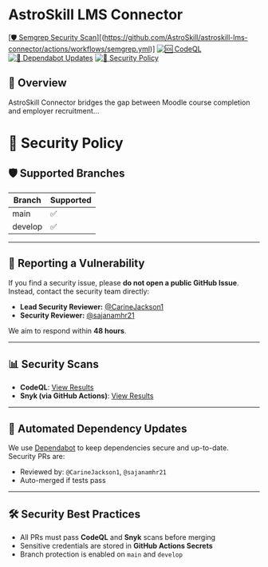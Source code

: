 # AstroSkill LMS Connector

[[🛡 Semgrep Security Scan](https://github.com/AstroSkill/astroskill-lms-connector-carine/actions/workflows/semgrep.yml/badge.svg)][(https://github.com/AstroSkill/astroskill-lms-connector/actions/workflows/semgrep.yml)]
[![🆘 CodeQL](https://github.com/AstroSkill/astroskill-lms-connector-carine/actions/workflows/codeql.yml/badge.svg)](https://github.com/AstroSkill/astroskill-lms-connector-carine/actions/workflows/codeql.yml)
[![🤖 Dependabot Updates](https://img.shields.io/badge/Dependabot-enabled-brightgreen?logo=dependabot)](https://github.com/AstroSkill/astroskill-lms-connector/network/updates)
[![🚨 Security Policy](https://img.shields.io/badge/Security-Policy-blue?logo=github)](./SECURITY.md)

## 🚀 Overview
AstroSkill Connector bridges the gap between Moodle course completion and employer recruitment...


# 🔐 Security Policy

## 🛡 Supported Branches
| Branch  | Supported |
|---------|-----------|
| main    | ✅        |
| develop | ✅        |

---

## 🐞 Reporting a Vulnerability
If you find a security issue, please **do not open a public GitHub Issue**.  
Instead, contact the security team directly:

- **Lead Security Reviewer:** [@CarineJackson1](https://github.com/CarineJackson1)
- **Security Reviewer:** [@sajanamhr21](https://github.com/sajanamhr21)

We aim to respond within **48 hours**.

---

## 📊 Security Scans
- **CodeQL**: [View Results](https://github.com/CarineJackson1/astroskill-lms-connector-carine/security/code-scanning)
- **Snyk (via GitHub Actions)**: [View Results](https://github.com/CarineJackson1/astroskill-lms-connector-carine/actions/workflows/snyk.yml)

---

## 🔄 Automated Dependency Updates
We use [Dependabot](https://docs.github.com/en/code-security/dependabot) to keep dependencies secure and up-to-date.  
Security PRs are:
- Reviewed by: `@CarineJackson1`, `@sajanamhr21`
- Auto-merged if tests pass

---

## 🛠 Security Best Practices
- All PRs must pass **CodeQL** and **Snyk** scans before merging
- Sensitive credentials are stored in **GitHub Actions Secrets**
- Branch protection is enabled on `main` and `develop`
